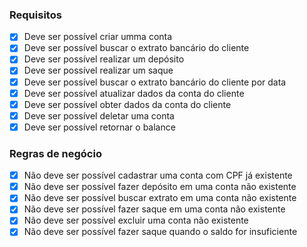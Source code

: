 ### Requisitos
  - [x] Deve ser possível criar umma conta
  - [x] Deve ser possível buscar o extrato bancário do cliente
  - [x] Deve ser possível realizar um depósito
  - [x] Deve ser possível realizar um saque
  - [x] Deve ser possível buscar o extrato bancário do cliente por data
  - [x] Deve ser possível atualizar dados da conta do cliente
  - [x] Deve ser possível obter dados da conta do cliente
  - [x] Deve ser possível deletar uma conta
  - [x]  Deve ser possível retornar o balance
### Regras de negócio
  - [x] Não deve ser possível cadastrar uma conta com CPF já existente
  - [x] Não deve ser possível fazer depósito em uma conta não existente
  - [x] Não deve ser possível buscar extrato em uma conta não existente
  - [x] Não deve ser possível fazer saque em uma conta não existente
  - [x] Não deve ser possível excluir uma conta não existente
  - [x] Não deve ser possível fazer saque quando o saldo for insuficiente